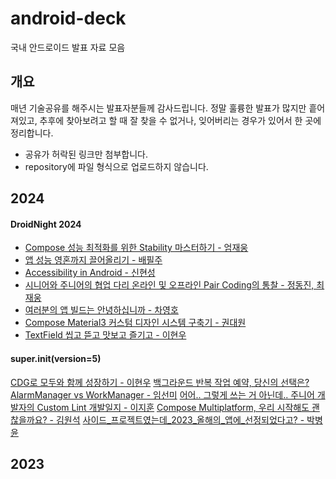 # android-deck
국내 안드로이드 발표 자료 모음

## 개요
매년 기술공유를 해주시는 발표자분들께 감사드립니다. 정말 훌륭한 발표가 많지만 흩어져있고, 추후에 찾아보려고 할 때 잘 찾을 수 없거나, 잊어버리는 경우가 있어서 한 곳에 정리합니다.

- 공유가 허락된 링크만 첨부합니다.
- repository에 파일 형식으로 업로드하지 않습니다.

## 2024
#### DroidNight 2024
- [Compose 성능 최적화를 위한 Stability 마스터하기 - 엄재웅](https://speakerdeck.com/skydoves/kr-2024-droidknights-mastering-stability-to-optimize-compose-performance)
- [앱 성능 영혼까지 끌어올리기 - 배필주](https://speakerdeck.com/veronikapj/aeb-seongneung-yeonghonggaji-ggeuleoolrigi)
- [Accessibility in Android - 신현성](https://speakerdeck.com/nanamare/droid-knights-2024-accessibility-in-android-ed460750-9a06-4e7e-b156-5decf7596817)
- [시니어와 주니어의 협업 다리 온라인 및 오프라인 Pair Coding의 통찰 - 정동진, 최재웅](https://bit.ly/3yX3Rbv)
- [여러분의 앱 빌드는 안녕하십니까 - 차영호](https://docs.google.com/presentation/d/1_aIuyBlTZyYQPxUH3PiZg91Rs-ImbDXjiir9j0R5e2Q/mobilepresent?slide=id.g2ca7a695c3a_0_54)
- [Compose Material3 커스텀 디자인 시스템 구축기 - 권대원](https://speakerdeck.com/kwondae/droidknights-2024-compose-material3-keoseuteom-dijain-siseutem-gucuggi)
- [TextField 씹고 뜯고 맛보고 즐기고 - 이현우](https://speakerdeck.com/l2hyunwoo/textfield-ssibgo-ddeudgo-masbogo-jeulgigo)

#### super.init(version=5)
[CDG로 모두와 함께 성장하기 - 이현우](https://speakerdeck.com/l2hyunwoo/cdgro-moduwa-hamgge-seongjanghagi)
[백그라운드 반복 작업 예약, 당신의 선택은? AlarmManager vs WorkManager - 임선미](https://speakerdeck.com/nnal0256/super-init-baeggeuraundeu-banbog-jageob-yeyag-dangsinyi-seontaegeun)
[어어.. 그렇게 쓰는 거 아닌데.. 주니어 개발자의 Custom Lint 개발일지 - 이지훈](https://speakerdeck.com/leejihoon/eoeo-dot-geureohge-sseuneun-geo-aninde-dot-junieo-gaebaljayi-custom-lint-gaebalilji-super-init5)
[Compose Multiplatform, 우리 시작해도 괜찮을까요? - 김원석](https://speakerdeck.com/onseok/compose-multiplatform-uri-sijaghaedo-gwaencanheulggayo)
[사이드_프로젝트였는데_2023_올해의_앱에_선정되었다고? - 박병윤](https://speakerdeck.com/bombakbang/saideu-peurojegteuyeossneunde-2023-olhaeyi-aebe-seonjeongdoeeossdago)


## 2023
